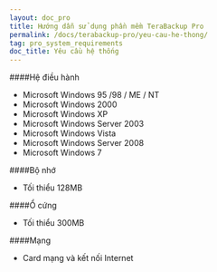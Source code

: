 ```yaml
---
layout: doc_pro
title: Hướng dẫn sử dụng phần mềm TeraBackup Pro
permalink: /docs/terabackup-pro/yeu-cau-he-thong/
tag: pro_system_requirements
doc_title: Yêu cầu hệ thống
---
```


####Hệ điều hành 

- Microsoft Windows 95 /98 / ME / NT 
- Microsoft Windows 2000 
- Microsoft Windows XP 
- Microsoft Windows Server 2003 
- Microsoft Windows Vista 
- Microsoft Windows Server 2008 
- Microsoft Windows 7 

####Bộ nhớ 

- Tối thiểu 128MB 

####Ổ cứng 
- Tối thiểu 300MB 

####Mạng 
- Card mạng và kết nối Internet